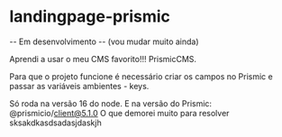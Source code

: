 # landingpage-prismic

-- Em desenvolvimento -- (vou mudar muito ainda)

Aprendi a usar o meu CMS favorito!!! PrismicCMS.

Para que o projeto funcione é necessário criar os campos no Prismic e passar as variáveis ambientes - keys.

Só roda na versão 16 do node. E na versão do Prismic: @prismicio/client@5.1.0
O que demorei muito para resolver sksakdkasdsadasjdaskjh
